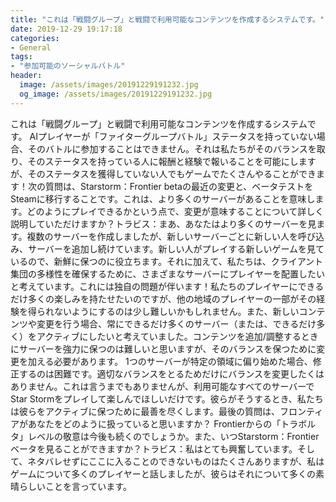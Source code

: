 ```yaml
---
title: "これは「戦闘グループ」と戦闘で利用可能なコンテンツを作成するシステムです。"
date: 2019-12-29 19:17:18
categories:
- General
tags:
- "参加可能のソーシャルバトル"
header:
  image: /assets/images/20191229191232.jpg
  og_image: /assets/images/20191229191232.jpg
---
```


これは「戦闘グループ」と戦闘で利用可能なコンテンツを作成するシステムです。 AIプレイヤーが「ファイターグループバトル」ステータスを持っていない場合、そのバトルに参加することはできません。それは私たちがそのバランスを取り、そのステータスを持っている人に報酬と経験で報いることを可能にしますが、そのステータスを獲得していない人でもゲームでたくさんやることができます！次の質問は、Starstorm：Frontier betaの最近の変更と、ベータテストをSteamに移行することです。これは、より多くのサーバーがあることを意味します。どのようにプレイできるかという点で、変更が意味することについて詳しく説明していただけますか？トラビス：まあ、あなたはより多くのサーバーを見ます。複数のサーバーを作成しましたが、新しいサーバーごとに新しい人を呼び込み、サーバーを追加し続けています。新しい人がプレイする新しいゲームを見ているので、新鮮に保つのに役立ちます。それに加えて、私たちは、クライアント集団の多様性を確保するために、さまざまなサーバーにプレイヤーを配置したいと考えています。これには独自の問題が伴います！私たちのプレイヤーにできるだけ多くの楽しみを持たせたいのですが、他の地域のプレイヤーの一部がその経験を得られないようにするのは少し難しいかもしれません。また、新しいコンテンツや変更を行う場合、常にできるだけ多くのサーバー（または、できるだけ多く）をアクティブにしたいと考えていました。コンテンツを追加/調整するときにサーバーを強力に保つのは難しいと思いますが、そのバランスを保つために変更を加える必要があります。 1つのサーバーが特定の領域に偏り始めた場合、修正するのは困難です。適切なバランスをとるためだけにバランスを変更したくはありません。これは言うまでもありませんが、利用可能なすべてのサーバーでStar Stormをプレイして楽しんでほしいだけです。彼らがそうするとき、私たちは彼らをアクティブに保つために最善を尽くします。最後の質問は、フロンティアがあなたをどのように扱っていると思いますか？ Frontierからの「トラボルタ」レベルの敬意は今後も続くのでしょうか。また、いつStarstorm：Frontierベータを見ることができますか？トラビス：私はとても興奮しています。そして、ネタバレせずにここに入ることのできないものはたくさんありますが、私はゲームについて多くのプレイヤーと話しましたが、彼らはそれについて多くの素晴らしいことを言っています。
